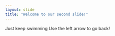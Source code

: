 ```yaml
---
layout: slide
title: "Welcome to our second slide!"
---
```

Just keep swimming
Use the left arrow to go back!
